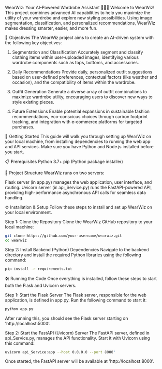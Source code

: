 WearWiz: Your AI-Powered Wardrobe Assistant 👚👗👕
Welcome to WearWiz! This project combines advanced AI capabilities to help you maximize the utility of your wardrobe and explore new styling possibilities. Using image segmentation, classification, and personalized recommendations, WearWiz makes dressing smarter, easier, and more fun.

🌟 Objectives
The WearWiz project aims to create an AI-driven system with the following key objectives:

1. Segmentation and Classification
Accurately segment and classify clothing items within user-uploaded images, identifying various wardrobe components such as tops, bottoms, and accessories.

2. Daily Recommendations
Provide daily, personalized outfit suggestions based on user-defined preferences, contextual factors (like weather and occasion), and the compatibility of items within the wardrobe.

3. Outfit Generation
Generate a diverse array of outfit combinations to maximize wardrobe utility, encouraging users to discover new ways to style existing pieces.

4. Future Extensions
Enable potential expansions in sustainable fashion recommendations, eco-conscious choices through carbon footprint tracking, and integration with e-commerce platforms for targeted purchases.

🚀 Getting Started
This guide will walk you through setting up WearWiz on your local machine, from installing dependencies to running the web app and API services. Make sure you have Python and Node.js installed before you start.

📋 Prerequisites
Python 3.7+
pip (Python package installer)

📁 Project Structure
WearWiz runs on two servers:

Flask server (in app.py) manages the web application, user interface, and routing.
Uvicorn server (in api_Service.py) runs the FastAPI-powered API, providing high-performance asynchronous API calls for seamless data handling.

⚙️ Installation & Setup
Follow these steps to install and set up WearWiz on your local environment.

Step 1: Clone the Repository
Clone the WearWiz GitHub repository to your local machine:

```bash
git clone https://github.com/your-username/wearwiz.git
cd wearwiz
```

Step 2: Install Backend (Python) Dependencies
Navigate to the backend directory and install the required Python libraries using the following command:

```bash
pip install -r requirements.txt
```
🛠 Running the Code
Once everything is installed, follow these steps to start both the Flask and Uvicorn servers.

Step 1: Start the Flask Server
The Flask server, responsible for the web application, is defined in app.py. Run the following command to start it:

```bash
python app.py
```
After running this, you should see the Flask server starting on 'http://localhost:5000'.

Step 2: Start the FastAPI (Uvicorn) Server
The FastAPI server, defined in api_Service.py, manages the API functionality. Start it with Uvicorn using this command:

```bash
uvicorn api_Service:app --host 0.0.0.0 --port 8000'
```
Once started, the FastAPI server will be available at 'http://localhost:8000'.
